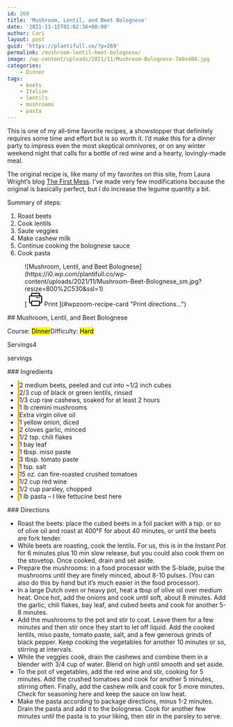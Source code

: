 ```yaml
---
id: 269
title: 'Mushroom, Lentil, and Beet Bolognese'
date: '2021-11-15T01:02:36+00:00'
author: Cari
layout: post
guid: 'https://plantifull.co/?p=269'
permalink: /mushroom-lentil-beet-bolognese/
image: /wp-content/uploads/2021/11/Mushroom-Bolognese-760x400.jpg
categories:
    - Dinner
tags:
    - beets
    - Italian
    - lentils
    - mushrooms
    - pasta
---
```


This is one of my all-time favorite recipes, a showstopper that definitely requires some time and effort but is so worth it. I’d make this for a dinner party to impress even the most skeptical omnivores, or on any winter weekend night that calls for a bottle of red wine and a hearty, lovingly-made meal.

The original recipe is, like many of my favorites on this site, from Laura Wright’s blog [The First Mess](https://thefirstmess.com/2019/02/06/mushroom-beet-bolognese-vegan-recipe/#wprm-recipe-container-13997). I’ve made very few modifications because the original is basically perfect, but I do increase the legume quantity a bit.

Summary of steps:

1. Roast beets
2. Cook lentils
3. Saute veggies
4. Make cashew milk
5. Continue cooking the bolognese sauce
6. Cook pasta

<div class="wp-block-wpzoom-recipe-card-block-recipe-card header-content-align-left block-alignment-left recipe-card-noimage is-style-newdesign" id="wpzoom-recipe-card"><div class="recipe-card-image"> <figure> ![Mushroom, Lentil, and Beet Bolognese](https://i0.wp.com/plantifull.co/wp-content/uploads/2021/11/Mushroom-Beet-Bolognese_sm.jpg?resize=800%2C530&ssl=1) <figcaption><div class="wpzoom-recipe-card-print-link"> [ <svg class="wpzoom-rcb-icon-print-link" height="32" viewbox="0 0 32 32" width="32" xmlns="http://www.w3.org/2000/svg"> <g data-name="Layer 55" id="Layer_55"> <path class="wpzoom-rcb-print-icon" d="M28,25H25a1,1,0,0,1,0-2h3a1,1,0,0,0,1-1V10a1,1,0,0,0-1-1H4a1,1,0,0,0-1,1V22a1,1,0,0,0,1,1H7a1,1,0,0,1,0,2H4a3,3,0,0,1-3-3V10A3,3,0,0,1,4,7H28a3,3,0,0,1,3,3V22A3,3,0,0,1,28,25Z"></path> <path class="wpzoom-rcb-print-icon" d="M25,31H7a1,1,0,0,1-1-1V20a1,1,0,0,1,1-1H25a1,1,0,0,1,1,1V30A1,1,0,0,1,25,31ZM8,29H24V21H8Z"></path> <path class="wpzoom-rcb-print-icon" d="M25,9a1,1,0,0,1-1-1V3H8V8A1,1,0,0,1,6,8V2A1,1,0,0,1,7,1H25a1,1,0,0,1,1,1V8A1,1,0,0,1,25,9Z"></path> <rect class="wpzoom-rcb-print-icon" height="2" width="2" x="24" y="11"></rect> <rect class="wpzoom-rcb-print-icon" height="2" width="4" x="18" y="11"></rect> </g> </svg> <span>Print</span> ](#wpzoom-recipe-card "Print directions...") </div> </figcaption> </figure> </div><div class="recipe-card-heading">## Mushroom, Lentil, and Beet Bolognese

<span class="recipe-card-course">Course: <mark>Dinner</mark></span><span class="recipe-card-difficulty">Difficulty: <mark>Hard</mark></span></div><div class="recipe-card-details"><div class="details-items"><div class="detail-item detail-item-0"><span class="detail-item-icon oldicon oldicon-food" style="color: #FFA921;"></span><span class="detail-item-label">Servings</span>4

<span class="detail-item-unit">servings</span></div></div></div><div class="recipe-card-ingredients">### Ingredients

- <span class="tick-circle" style="border: 2px solid #FFA921;"></span><span class="wpzoom-rcb-ingredient-name">2 medium beets, peeled and cut into ~1/2 inch cubes</span>
- <span class="tick-circle" style="border: 2px solid #FFA921;"></span><span class="wpzoom-rcb-ingredient-name">2/3 cup of black or green lentils, rinsed</span>
- <span class="tick-circle" style="border: 2px solid #FFA921;"></span><span class="wpzoom-rcb-ingredient-name">1/3 cup raw cashews, soaked for at least 2 hours</span>
- <span class="tick-circle" style="border: 2px solid #FFA921;"></span><span class="wpzoom-rcb-ingredient-name">1 lb cremini mushrooms</span>
- <span class="tick-circle" style="border: 2px solid #FFA921;"></span><span class="wpzoom-rcb-ingredient-name">Extra virgin olive oil</span>
- <span class="tick-circle" style="border: 2px solid #FFA921;"></span><span class="wpzoom-rcb-ingredient-name">1 yellow onion, diced</span>
- <span class="tick-circle" style="border: 2px solid #FFA921;"></span><span class="wpzoom-rcb-ingredient-name">2 cloves garlic, minced</span>
- <span class="tick-circle" style="border: 2px solid #FFA921;"></span><span class="wpzoom-rcb-ingredient-name">1/2 tsp. chili flakes</span>
- <span class="tick-circle" style="border: 2px solid #FFA921;"></span><span class="wpzoom-rcb-ingredient-name">1 bay leaf</span>
- <span class="tick-circle" style="border: 2px solid #FFA921;"></span><span class="wpzoom-rcb-ingredient-name">1 tbsp. miso paste</span>
- <span class="tick-circle" style="border: 2px solid #FFA921;"></span><span class="wpzoom-rcb-ingredient-name">3 tbsp. tomato paste</span>
- <span class="tick-circle" style="border: 2px solid #FFA921;"></span><span class="wpzoom-rcb-ingredient-name">1 tsp. salt</span>
- <span class="tick-circle" style="border: 2px solid #FFA921;"></span><span class="wpzoom-rcb-ingredient-name">15 oz. can fire-roasted crushed tomatoes</span>
- <span class="tick-circle" style="border: 2px solid #FFA921;"></span><span class="wpzoom-rcb-ingredient-name">1/2 cup red wine</span>
- <span class="tick-circle" style="border: 2px solid #FFA921;"></span><span class="wpzoom-rcb-ingredient-name">1/2 cup parsley, chopped</span>
- <span class="tick-circle" style="border: 2px solid #FFA921;"></span><span class="wpzoom-rcb-ingredient-name">1 lb pasta – I like fettucine best here</span>

</div><div class="recipe-card-directions">### Directions

- Roast the beets: place the cubed beets in a foil packet with a tsp. or so of olive oil and roast at 400°F for about 40 minutes, or until the beets are fork tender.
- While beets are roasting, cook the lentils. For us, this is in the Instant Pot for 6 minutes plus 10 min slow release, but you could also cook them on the stovetop. Once cooked, drain and set aside.
- Prepare the mushrooms: in a food processor with the S-blade, pulse the mushrooms until they are finely minced, about 8-10 pulses. (You can also do this by hand but it’s much easier in the food processor).
- In a large Dutch oven or heavy pot, heat a tbsp of olive oil over medium heat. Once hot, add the onions and cook until soft, about 8 minutes. Add the garlic, chili flakes, bay leaf, and cubed beets and cook for another 5-8 minutes.
- Add the mushrooms to the pot and stir to coat. Leave them for a few minutes and then stir once they start to let off liquid. Add the cooked lentils, miso paste, tomato paste, salt, and a few generous grinds of black pepper. Keep cooking the vegetables for another 10 minutes or so, stirring at intervals.
- While the veggies cook, drain the cashews and combine them in a blender with 3/4 cup of water. Blend on high until smooth and set aside.
- To the pot of vegetables, add the red wine and stir, cooking for 5 minutes. Add the crushed tomatoes and cook for another 5 minutes, stirring often. Finally, add the cashew milk and cook for 5 more minutes. Check for seasoning here and keep the sauce on low heat.
- Make the pasta according to package directions, minus 1-2 minutes. Drain the pasta and add it to the bolognese. Cook for another few minutes until the pasta is to your liking, then stir in the parsley to serve.

</div><script type="application/ld+json">{"@context":"https:\/\/schema.org","@type":"Recipe","name":"Mushroom, Lentil, and Beet Bolognese","image":["https:\/\/plantifull.co\/wp-content\/uploads\/2021\/11\/Mushroom-Beet-Bolognese_sm.jpg","https:\/\/plantifull.co\/wp-content\/uploads\/2021\/11\/Mushroom-Beet-Bolognese_sm-500x500.jpg","https:\/\/plantifull.co\/wp-content\/uploads\/2021\/11\/Mushroom-Beet-Bolognese_sm-500x375.jpg","https:\/\/plantifull.co\/wp-content\/uploads\/2021\/11\/Mushroom-Beet-Bolognese_sm-480x270.jpg"],"description":"","keywords":["beets","Italian","lentils","mushrooms","pasta"],"author":{"@type":"Person","name":"Cari"},"datePublished":"2021-11-15T01:02:36+00:00","prepTime":"","cookTime":"","totalTime":"","recipeCategory":["Dinner"],"recipeCuisine":[],"recipeYield":["4","4 servings"],"nutrition":{"@type":"NutritionInformation"},"recipeIngredient":["2 medium beets, peeled and cut into ~1\/2 inch cubes","2\/3 cup of black or green lentils, rinsed","1\/3 cup raw cashews, soaked for at least 2 hours","1 lb cremini mushrooms","Extra virgin olive oil","1 yellow onion, diced","2 cloves garlic, minced","1\/2 tsp. chili flakes","1 bay leaf","1 tbsp. miso paste","3 tbsp. tomato paste","1 tsp. salt","15 oz. can fire-roasted crushed tomatoes","1\/2 cup red wine","1\/2 cup parsley, chopped","1 lb pasta - I like fettucine best here"],"recipeInstructions":[{"@type":"HowToStep","name":"Roast the beets: place the cubed beets in a foil packet with a tsp. or so of olive oil and roast at 400°F for about 40 minutes, or until the beets are fork tender.","text":"Roast the beets: place the cubed beets in a foil packet with a tsp. or so of olive oil and roast at 400°F for about 40 minutes, or until the beets are fork tender.","url":"https:\/\/plantifull.co\/mushroom-lentil-beet-bolognese\/#wpzoom-rcb-direction-step-0","image":""},{"@type":"HowToStep","name":"While beets are roasting, cook the lentils. For us, this is in the Instant Pot for 6 minutes plus 10 min slow release, but you could also cook them on the stovetop. Once cooked, drain and set aside.","text":"While beets are roasting, cook the lentils. For us, this is in the Instant Pot for 6 minutes plus 10 min slow release, but you could also cook them on the stovetop. Once cooked, drain and set aside.","url":"https:\/\/plantifull.co\/mushroom-lentil-beet-bolognese\/#wpzoom-rcb-direction-step-164","image":""},{"@type":"HowToStep","name":"Prepare the mushrooms: in a food processor with the S-blade, pulse the mushrooms until they are finely minced, about 8-10 pulses. (You can also do this by hand but it's much easier in the food processor).","text":"Prepare the mushrooms: in a food processor with the S-blade, pulse the mushrooms until they are finely minced, about 8-10 pulses. (You can also do this by hand but it's much easier in the food processor).","url":"https:\/\/plantifull.co\/mushroom-lentil-beet-bolognese\/#wpzoom-rcb-direction-step-363","image":""},{"@type":"HowToStep","name":"In a large Dutch oven or heavy pot, heat a tbsp of olive oil over medium heat. Once hot, add the onions and cook until soft, about 8 minutes. Add the garlic, chili flakes, bay leaf, and cubed beets and cook for another 5-8 minutes.","text":"In a large Dutch oven or heavy pot, heat a tbsp of olive oil over medium heat. Once hot, add the onions and cook until soft, about 8 minutes. Add the garlic, chili flakes, bay leaf, and cubed beets and cook for another 5-8 minutes.","url":"https:\/\/plantifull.co\/mushroom-lentil-beet-bolognese\/#wpzoom-rcb-direction-step-568","image":""},{"@type":"HowToStep","name":"Add the mushrooms to the pot and stir to coat. Leave them for a few minutes and then stir once they start to let off liquid. Add the cooked lentils, miso paste, tomato paste, salt, and a few generous grinds of black pepper. Keep cooking the vegetables for another 10 minutes or so, stirring at intervals.","text":"Add the mushrooms to the pot and stir to coat. Leave them for a few minutes and then stir once they start to let off liquid. Add the cooked lentils, miso paste, tomato paste, salt, and a few generous grinds of black pepper. Keep cooking the vegetables for another 10 minutes or so, stirring at intervals.","url":"https:\/\/plantifull.co\/mushroom-lentil-beet-bolognese\/#wpzoom-rcb-direction-step-800","image":""},{"@type":"HowToStep","name":"While the veggies cook, drain the cashews and combine them in a blender with 3\/4 cup of water. Blend on high until smooth and set aside.","text":"While the veggies cook, drain the cashews and combine them in a blender with 3\/4 cup of water. Blend on high until smooth and set aside.","url":"https:\/\/plantifull.co\/mushroom-lentil-beet-bolognese\/#wpzoom-rcb-direction-step-1105","image":""},{"@type":"HowToStep","name":"To the pot of vegetables, add the red wine and stir, cooking for 5 minutes. Add the crushed tomatoes and cook for another 5 minutes, stirring often. Finally, add the cashew milk and cook for 5 more minutes. Check for seasoning here and keep the sauce on low heat.","text":"To the pot of vegetables, add the red wine and stir, cooking for 5 minutes. Add the crushed tomatoes and cook for another 5 minutes, stirring often. Finally, add the cashew milk and cook for 5 more minutes. Check for seasoning here and keep the sauce on low heat.","url":"https:\/\/plantifull.co\/mushroom-lentil-beet-bolognese\/#wpzoom-rcb-direction-step-1242","image":""},{"@type":"HowToStep","name":"Make the pasta according to package directions, minus 1-2 minutes. Drain the pasta and add it to the bolognese. Cook for another few minutes until the pasta is to your liking, then stir in the parsley to serve.","text":"Make the pasta according to package directions, minus 1-2 minutes. Drain the pasta and add it to the bolognese. Cook for another few minutes until the pasta is to your liking, then stir in the parsley to serve.","url":"https:\/\/plantifull.co\/mushroom-lentil-beet-bolognese\/#wpzoom-rcb-direction-step-1506","image":""}]}</script></div>